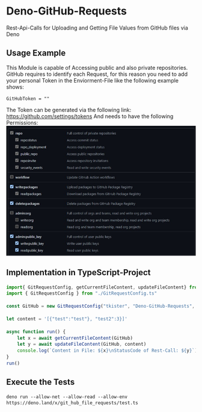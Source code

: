 # Deno-GitHub-Requests
Rest-Api-Calls for Uploading and Getting File Values from GitHub files via Deno

## Usage Example

This Module is capable of Accessing public and also private repositories. GitHub requires to identify each Request, for this reason you need to add your personal Token in the Enviorment-File like the following example shows:
```env
GitHubToken = ""
```
The Token can be generated via the following link: https://github.com/settings/tokens
And needs to have the following Permissions:
![Image of the required Permission](https://github.com/tkister/Deno-GitHub-Requests/blob/main/ReadMe.jpg?raw=true)
## Implementation in TypeScript-Project
```ts
import{ GitRequestConfig, getCurrentFileContent, updateFileContent} from "https://deno.land/x/git_hub_file_requests/mod.ts";
import { GitRequestConfig } from "./GitRequestConfig.ts"

const GitHub = new GitRequestConfig("tkister", "Deno-GitHub-Requests", "test.json")

let content = '[{"test":"test"}, "test2":3}]'

async function run() {
    let x = await getCurrentFileContent(GitHub)
    let y = await updateFileContent(GitHub, content)
    console.log(`Content in File: ${x}\nStatusCode of Rest-Call: ${y}`)
}
run()
```

  
## Execute the Tests

```
deno run --allow-net --allow-read --allow-env https://deno.land/x/git_hub_file_requests/test.ts
```
   
   
